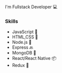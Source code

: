 
I'm Fullstack Developer 💻

### Skills
<ul>
  <li>JavaScript 💼</li>
  <li>HTML,CSS 🎨 </li>
  <li>Node.js 💽</li>
  <li>Express 🔙 </li>
  <li>MongoDB 📂 </li>
  <li>React/React Native 📦</li>
  <li>Redux 📝</li> 
</ul>



